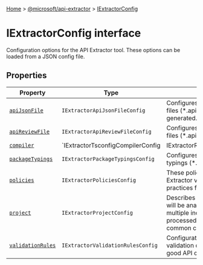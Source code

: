 [Home](./index) &gt; [@microsoft/api-extractor](./api-extractor.md) &gt; [IExtractorConfig](./api-extractor.iextractorconfig.md)

# IExtractorConfig interface

Configuration options for the API Extractor tool. These options can be loaded from a JSON config file.

## Properties

|  Property | Type | Description |
|  --- | --- | --- |
|  [`apiJsonFile`](./api-extractor.iextractorconfig.apijsonfile.md) | `IExtractorApiJsonFileConfig` | Configures how the API JSON files (\*.api.json) will be generated. |
|  [`apiReviewFile`](./api-extractor.iextractorconfig.apireviewfile.md) | `IExtractorApiReviewFileConfig` | Configures how the API review files (\*.api.ts) will be generated. |
|  [`compiler`](./api-extractor.iextractorconfig.compiler.md) | `IExtractorTsconfigCompilerConfig | IExtractorRuntimeCompilerConfig` | Determines how the TypeScript compiler will be invoked. The compiler.configType selects the type of configuration; Different options are available according to the configuration type. |
|  [`packageTypings`](./api-extractor.iextractorconfig.packagetypings.md) | `IExtractorPackageTypingsConfig` | Configures how the package typings (\*.d.ts) will be generated. |
|  [`policies`](./api-extractor.iextractorconfig.policies.md) | `IExtractorPoliciesConfig` | These policies determine how API Extractor validates various best practices for API design. |
|  [`project`](./api-extractor.iextractorconfig.project.md) | `IExtractorProjectConfig` | Describes a specific project that will be analyzed. In principle, multiple individual projects can be processed while reusing a common compiler state. |
|  [`validationRules`](./api-extractor.iextractorconfig.validationrules.md) | `IExtractorValidationRulesConfig` | Configuration for various validation checks that ensure good API design |


